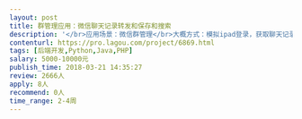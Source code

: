 ```yaml
---                
layout: post       
title: 群管理应用：微信聊天记录转发和保存和搜索           
description: '</br>应用场景：微信群管理</br>大概方式：模拟ipad登录，获取聊天记录。</br>目标需求：</br>1.文字内容的多群转发，可以只转文字，如果能实现语音转发更好；</br>2.群内通过关键词自动回复知识库内容；</br>3.生成聊天记录到网页，包括语音；</br>'     
contenturl: https://pro.lagou.com/project/6869.html      
tags: [后端开发,Python,Java,PHP]            
salary: 5000-10000元          
publish_time: 2018-03-21 14:35:27         
review: 2666人                   
apply: 8人                   
recommend: 0人                   
time_range: 2-4周              
---                 
```

